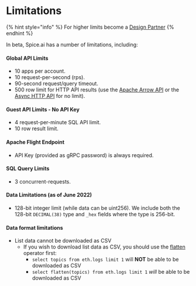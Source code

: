 # Limitations

{% hint style="info" %}
For higher limits become a [Design Partner](https://www.craft.do/s/bgJFtYzSZwuFXD)
{% endhint %}

In beta, Spice.ai has a number of limitations, including:

#### Global API Limits

* 10 apps per account.
* 10 request-per-second (rps).
* 90-second request/query timeout.
* 500 row limit for HTTP API results (use the [Apache Arrow API](api/sql-query-api/apache-arrow-flight-api.md) or the [Async HTTP API](api/sql-query-api/http-api-1.md) for no limit).

#### Guest API Limits - No API Key

* 4 request-per-minute SQL API limit.
* 10 row result limit.

#### **Apache Flight Endpoint**

* API Key (provided as gRPC password) is always required.

#### **SQL Query Limits**

* 3 concurrent-requests.

#### Data Limitations (as of June 2022)

* 128-bit integer limit (while data can be uint256). We include both the 128-bit `DECIMAL(38)` type and `_hex` fields where the type is 256-bit.

#### Data format limitations

* List data cannot be downloaded as CSV
  * If you wish to download list data as CSV, you should use the [flatten](https://docs.dremio.com/software/sql-reference/sql-functions/functions/FLATTEN/) operator first:
    * `select topics from eth.logs limit 1` will **NOT** be able to be downloaded as CSV
    * `select flatten(topics) from eth.logs limit 1` _will_ be able to be downloaded as CSV
